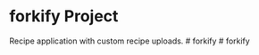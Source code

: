 # forkify Project

Recipe application with custom recipe uploads.
#   f o r k i f y  
 #   f o r k i f y  
 
